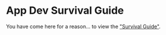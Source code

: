 # App Dev Survival Guide

You have come here for a reason... to view the ["Survival Guide"](https://github.com/choonchernlim/app-dev-survival-guide/wiki).
